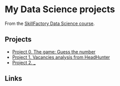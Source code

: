 # My Data Science projects

From the [SkillFactory Data Science course](https://skillfactory.ru/data-scientist).

## Projects

* [Project 0. The game: Guess the number](https://github.com/phSHARP/sf_data_science/tree/main/project_0)
* [Project 1. Vacancies analysis from HeadHunter](https://github.com/phSHARP/sf_data_science/tree/main/project_1)
* [Project 2. _](_)

## Links
